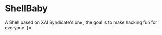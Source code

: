 # ShellBaby
A Shell based on XAI Syndicate's one , the goal is to make hacking fun for everyone. [=
